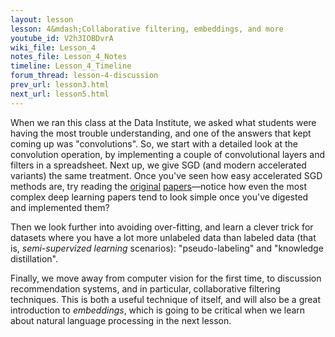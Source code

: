 ```yaml
---
layout: lesson
lesson: 4&mdash;Collaborative filtering, embeddings, and more
youtube_id: V2h3IOBDvrA
wiki_file: Lesson_4
notes_file: Lesson_4_Notes
timeline: Lesson_4_Timeline
forum_thread: lesson-4-discussion
prev_url: lesson3.html
next_url: lesson5.html
---
```


When we ran this class at the Data Institute, we asked what students were having the most trouble understanding, and one of the answers that kept coming up was "convolutions". So, we start with a detailed look at the convolution operation, by implementing a couple of convolutional layers and filters in a spreadsheet. Next up, we give SGD (and modern accelerated variants) the same treatment. Once you've seen how easy accelerated SGD methods are, try reading the [original](https://arxiv.org/pdf/1412.6980.pdf) [papers](http://www.magicbroom.info/Papers/DuchiHaSi10.pdf)&mdash;notice how even the most complex deep learning papers tend to look simple once you've digested and implemented them?

Then we look further into avoiding over-fitting, and learn a clever trick for datasets where you have a lot more unlabeled data than labeled data (that is, *semi-supervized learning* scenarios): "pseudo-labeling" and "knowledge distillation".

Finally, we move away from computer vision for the first time, to discussion recommendation systems, and in particular, collaborative filtering techniques. This is both a useful technique of itself, and will also be a great introduction to *embeddings*, which is going to be critical when we learn about natural language processing in the next lesson.
